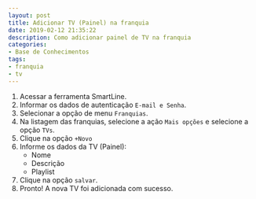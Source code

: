 ```yaml
---
layout: post
title: Adicionar TV (Painel) na franquia
date: 2019-02-12 21:35:22
description: Como adicionar painel de TV na franquia
categories: 
- Base de Conhecimentos
tags:
- franquia 
- tv 
---
```



<!-- # Adicionar TV (Painel) na franquia -->

1. Acessar a ferramenta SmartLine.
2. Informar os dados de autenticação `E-mail e Senha`.
3. Selecionar a opção de menu `Franquias`.
4. Na listagem das franquias, selecione a ação `Mais opções` e selecione a opção `TVs`.
5. Clique na opção `+Novo`
6. Informe os dados da TV (Painel):
	- Nome
	- Descrição
	- Playlist
7. Clique na opção `salvar`.
8. Pronto! A nova TV foi adicionada com sucesso.
